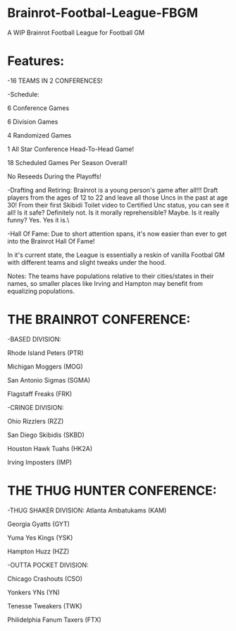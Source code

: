 # Brainrot-Footbal-League-FBGM
A WIP Brainrot Football League for Football GM

# Features:

-16 TEAMS IN 2 CONFERENCES!

-Schedule:
  
  6 Conference Games
  
  6 Division Games
  
  4 Randomized Games
  
  1 All Star Conference Head-To-Head Game!
  
  18 Scheduled Games Per Season Overall!
  
  No Reseeds During the Playoffs!

-Drafting and Retiring:
Brainrot is a young person's game after all!!!
Draft players from the ages of 12 to 22 and leave all those Uncs in the past at age 30!
From their first Skibidi Toilet video to Certified Unc status, you can see it all!
Is it safe? Definitely not. 
Is it morally reprehensible? Maybe. 
Is it really funny? Yes. Yes it is.\

-Hall Of Fame:
Due to short attention spans, it's now easier than ever to get into the Brainrot Hall Of Fame!


In it's current state, the League is essentially a reskin of vanilla Footbal GM with different teams and slight tweaks under the hood.

Notes:
The teams have populations relative to their cities/states in their names, so smaller places like Irving and Hampton may benefit from equalizing populations.


# THE BRAINROT CONFERENCE:


  -BASED DIVISION:
   
   Rhode Island Peters (PTR)
   
   Michigan Moggers (MOG)
   
   San Antonio Sigmas (SGMA)
   
   Flagstaff Freaks (FRK)
   


  -CRINGE DIVISION:
  
   Ohio Rizzlers (RZZ)
   
   San Diego Skibidis (SKBD)
   
   Houston Hawk Tuahs (HK2A)
   
   Irving Imposters (IMP)


# THE THUG HUNTER CONFERENCE:


  -THUG SHAKER DIVISION:
   Atlanta Ambatukams (KAM)
   
   Georgia Gyatts (GYT)
   
   Yuma Yes Kings (YSK)
   
   Hampton Huzz (HZZ)
   

   
  -OUTTA POCKET DIVISION:
  
   Chicago Crashouts (CSO)
   
   Yonkers YNs (YN)
   
   Tenesse Tweakers (TWK)
   
   Philidelphia Fanum Taxers (FTX)

